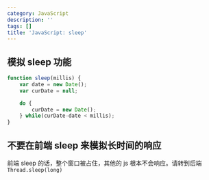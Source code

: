 ```yaml
---
category: JavaScript
description: ''
tags: []
title: 'JavaScript: sleep'
---
```


## 模拟 sleep 功能

```js
function sleep(millis) {
    var date = new Date();
    var curDate = null;

    do {
        curDate = new Date();
    } while(curDate-date < millis);
}
```

## 不要在前端 sleep 来模拟长时间的响应

前端 sleep 的话，整个窗口被占住，其他的 js 根本不会响应。请转到后端 `Thread.sleep(long)`